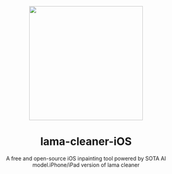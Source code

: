 <p align="center">
<img src=https://github.com/john-rocky/PersonSegmentationSampler/assets/23278992/8fed8e4c-ab95-4e2b-ac19-30cbe3069308 width=300>
</p>

# <div align="center">lama-cleaner-iOS</div>

<div align="center">A free and open-source iOS inpainting tool powered by SOTA AI model.iPhone/iPad version of lama cleaner</div>
